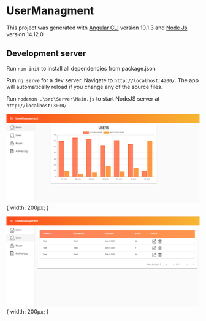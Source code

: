 # UserManagment

This project was generated with [Angular CLI](https://github.com/angular/angular-cli) version 10.1.3 and [Node Js](https://nodejs.org/en/) version 14.12.0

## Development server

Run `npm init` to install all dependencies from package.json

Run `ng serve` for a dev server. Navigate to `http://localhost:4200/`. The app will automatically reload if you change any of the source files.

Run `nodemon .\src\Server\Main.js` to start NodeJS server at `http://localhost:3000/`

![HOME SCREEN](https://github.com/Bhavik27/UserManagement/blob/master/src/assets/HomeScreen.PNG){ width: 200px; }

![USER SCREEN](https://github.com/Bhavik27/UserManagement/blob/master/src/assets/UserScreen.PNG){ width: 200px; }